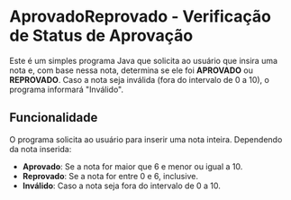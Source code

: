 # AprovadoReprovado - Verificação de Status de Aprovação

Este é um simples programa Java que solicita ao usuário que insira uma nota e, com base nessa nota, determina se ele foi **APROVADO** ou **REPROVADO**. Caso a nota seja inválida (fora do intervalo de 0 a 10), o programa informará "Inválido".

## Funcionalidade

O programa solicita ao usuário para inserir uma nota inteira. Dependendo da nota inserida:

- **Aprovado**: Se a nota for maior que 6 e menor ou igual a 10.
- **Reprovado**: Se a nota for entre 0 e 6, inclusive.
- **Inválido**: Caso a nota seja fora do intervalo de 0 a 10.
